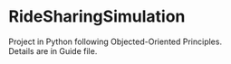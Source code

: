 # RideSharingSimulation
Project in Python following Objected-Oriented Principles.<br>
Details are in Guide file. <br>

